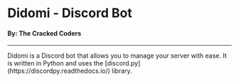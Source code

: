 # Didomi - Discord Bot
#### By: The Cracked Coders
<hr>
Didomi is a Discord bot that allows you to manage your server with ease. It is written in Python and uses the [discord.py](https://discordpy.readthedocs.io/) library.